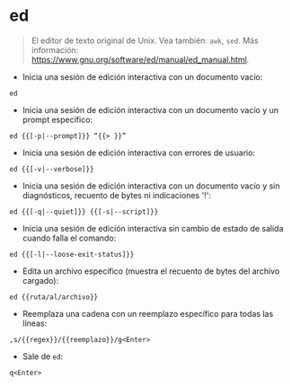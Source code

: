 # ed

> El editor de texto original de Unix.
> Vea también: `awk`, `sed`.
> Más información: <https://www.gnu.org/software/ed/manual/ed_manual.html>.

- Inicia una sesión de edición interactiva con un documento vacío:

`ed`

- Inicia una sesión de edición interactiva con un documento vacío y un prompt específico:

`ed {{[-p|--prompt]}} “{{> }}”`

- Inicia una sesión de edición interactiva con errores de usuario:

`ed {{[-v|--verbose]}}`

- Inicia una sesión de edición interactiva con un documento vacío y sin diagnósticos, recuento de bytes ni indicaciones '!':

`ed {{[-q|--quiet]}} {{[-s|--script]}}`

- Inicia una sesión de edición interactiva sin cambio de estado de salida cuando falla el comando:

`ed {{[-l|--loose-exit-status]}}`

- Edita un archivo específico (muestra el recuento de bytes del archivo cargado):

`ed {{ruta/al/archivo}}`

- Reemplaza una cadena con un reemplazo específico para todas las líneas:

`,s/{{regex}}/{{reemplazo}}/g<Enter>`

- Sale de `ed`:

`q<Enter>`
